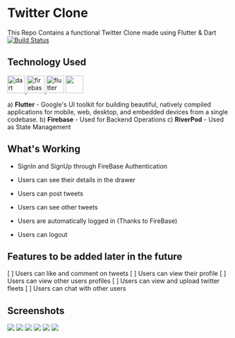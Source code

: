 # Twitter Clone

This Repo Contains a functional Twitter Clone made using Flutter & Dart
[![Build Status](https://img.shields.io/badge/twitter--clone-1.0.0-blue)](https://github.com/2002Bishwajeet/Twitter-Clone)

## Technology Used

<a href="https://dart.dev" target="_blank"> <img src="https://www.vectorlogo.zone/logos/dartlang/dartlang-icon.svg" alt="dart" width="40" height="40"/> </a> <a href="https://firebase.google.com/" target="_blank"> <img src="https://www.vectorlogo.zone/logos/firebase/firebase-icon.svg" alt="firebase" width="40" height="40"/> </a> <a href="https://flutter.dev" target="_blank"> <img src="https://www.vectorlogo.zone/logos/flutterio/flutterio-icon.svg" alt="flutter" width="40" height="40"/></a> <a href = "https://riverpod.dev/" tarrget = "_blank"> <img src = "https://riverpod.dev/img/logo.svg" height = "40" width = "40"/> </a>

 <!-- <a href="https://git-scm.com/" target="_blank"> <img src="https://www.vectorlogo.zone/logos/git-scm/git-scm-icon.svg" alt="git" width="40" height="40"/> -->

a) **Flutter** - Google's UI toolkit for building beautiful, natively compiled applications for mobile, web, desktop, and embedded devices from a single codebase.
b) **Firebase** - Used for Backend Operations
c) **RiverPod**  - Used as State Management

## What's Working

- SignIn and SignUp through FireBase Authentication

- Users can see their details in the drawer

- Users can post tweets

- Users can see other tweets

- Users are automatically logged in (Thanks to FireBase)

- Users can logout

## Features to be added later in the future

[ ] Users can like and comment on tweets
[ ] Users can view their profile
[ ] Users can view other users profiles
[ ] Users can view and upload twitter fleets
[ ] Users can chat with other users

## Screenshots

<img src = "Screenshots\welcome.png"/>
<img src = "Screenshots\login.png">
<img src = "Screenshots\signup.png">
<img src = "Screenshots\home.png">
<img src = "Screenshots\create.png">
<img src = "Screenshots\drawer.png">
